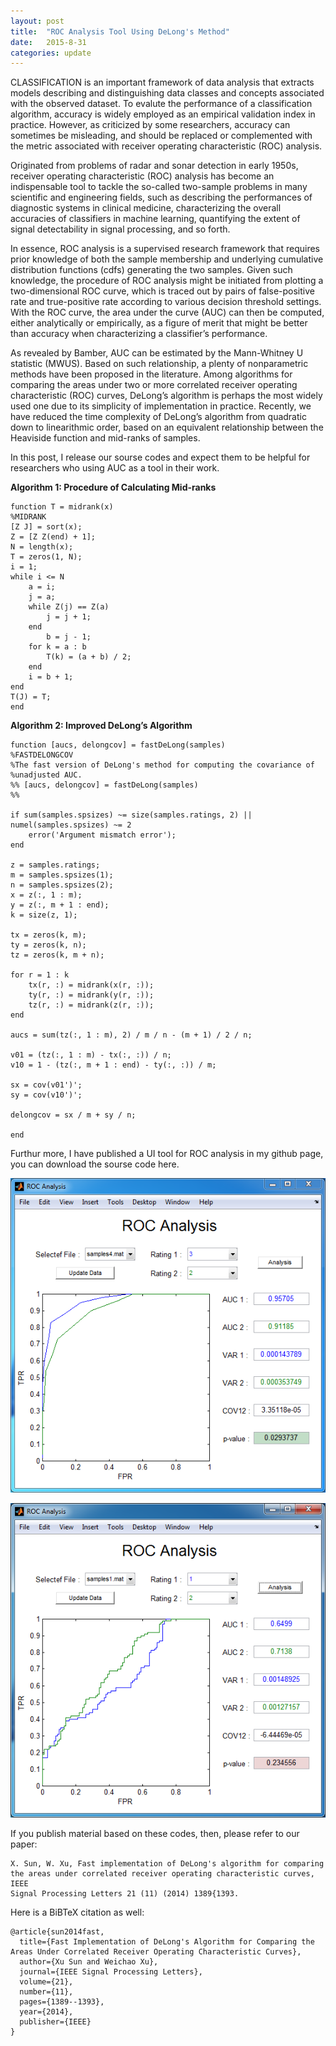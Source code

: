 ```yaml
---
layout: post
title:  "ROC Analysis Tool Using DeLong's Method"
date:   2015-8-31
categories: update
---
```


CLASSIFICATION is an important framework of data analysis that extracts models describing and distinguishing data classes and concepts associated with the observed dataset.
To evalute the performance of a classification algorithm, accuracy is widely employed as an empirical validation index in practice.
However, as criticized by some researchers, accuracy can sometimes be misleading, and should be replaced or complemented with the metric associated with receiver operating characteristic (ROC) analysis.

Originated from problems of radar and sonar detection in early 1950s, receiver operating characteristic (ROC) analysis has become an indispensable tool to tackle
the so-called two-sample problems in many scientific and engineering fields, such as describing the performances of diagnostic systems in clinical medicine, characterizing the
overall accuracies of classifiers in machine learning, quantifying the extent of signal detectability in signal processing, and so forth.

In essence, ROC analysis is a supervised research framework that requires prior knowledge of both the sample membership and underlying cumulative distribution functions (cdfs)
generating the two samples.
Given such knowledge, the procedure of ROC analysis might be initiated from plotting a two-dimensional ROC curve, which is traced out by pairs of false-positive rate and true-positive rate according to various decision threshold settings.
With the ROC curve, the area under the curve (AUC) can then be computed, either analytically or empirically, as a figure of merit that might be better than accuracy when characterizing a classifier’s performance.

As revealed by Bamber, AUC can be estimated by the Mann-Whitney U statistic (MWUS).
Based on such relationship, a plenty of nonparametric methods have been proposed in the literature.
Among algorithms for comparing the areas under two or more correlated receiver operating characteristic (ROC) curves, DeLong’s algorithm is perhaps the most widely used
one due to its simplicity of implementation in practice.
Recently, we have reduced the time complexity of DeLong’s algorithm from quadratic down to linearithmic order, based on an equivalent relationship between the Heaviside function and mid-ranks of samples.

In this post, I release our sourse codes and expect them to be helpful for researchers who using AUC as a tool in their work.

**Algorithm 1: Procedure of Calculating Mid-ranks**

    function T = midrank(x)
    %MIDRANK
    [Z J] = sort(x);
    Z = [Z Z(end) + 1];
    N = length(x);
    T = zeros(1, N);
    i = 1;
    while i <= N
        a = i;
        j = a;
        while Z(j) == Z(a)
            j = j + 1;
        end
            b = j - 1;
        for k = a : b
            T(k) = (a + b) / 2;
        end
        i = b + 1;
    end
    T(J) = T;
    end

**Algorithm 2: Improved DeLong’s Algorithm**

    function [aucs, delongcov] = fastDeLong(samples)
    %FASTDELONGCOV
    %The fast version of DeLong's method for computing the covariance of 
    %unadjusted AUC.
    %% [aucs, delongcov] = fastDeLong(samples)
    %% 
    
    if sum(samples.spsizes) ~= size(samples.ratings, 2) || numel(samples.spsizes) ~= 2
        error('Argument mismatch error');
    end
    
    z = samples.ratings;
    m = samples.spsizes(1);
    n = samples.spsizes(2);
    x = z(:, 1 : m);
    y = z(:, m + 1 : end);
    k = size(z, 1);
    
    tx = zeros(k, m);
    ty = zeros(k, n);
    tz = zeros(k, m + n);
    
    for r = 1 : k
        tx(r, :) = midrank(x(r, :));
        ty(r, :) = midrank(y(r, :));
        tz(r, :) = midrank(z(r, :));
    end
    
    aucs = sum(tz(:, 1 : m), 2) / m / n - (m + 1) / 2 / n;
    
    v01 = (tz(:, 1 : m) - tx(:, :)) / n;
    v10 = 1 - (tz(:, m + 1 : end) - ty(:, :)) / m;
    
    sx = cov(v01')';
    sy = cov(v10')';
    
    delongcov = sx / m + sy / n;
    
    end

Furthur more, I have published a UI tool for ROC analysis in my github page, you can download the sourse code here.

![plot of chunk unnamed-chunk-4](/images/delong/image_1.png)
 
![plot of chunk unnamed-chunk-4](/images/delong/image_2.png) 

If you publish material based on these codes, then, please refer to our paper:

    X. Sun, W. Xu, Fast implementation of DeLong's algorithm for comparing the areas under correlated receiver operating characteristic curves, IEEE
    Signal Processing Letters 21 (11) (2014) 1389{1393.

Here is a BiBTeX citation as well:

    @article{sun2014fast,
      title={Fast Implementation of DeLong's Algorithm for Comparing the Areas Under Correlated Receiver Operating Characteristic Curves},
      author={Xu Sun and Weichao Xu},
      journal={IEEE Signal Processing Letters},
      volume={21},
      number={11},
      pages={1389--1393},
      year={2014},
      publisher={IEEE}
    }


